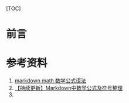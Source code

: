 

[TOC]







# 前言







# 参考资料

1. [markdown math 数学公式语法](https://blog.csdn.net/dss_dssssd/article/details/82692894)
2. [【持续更新】Markdown中数学公式及符号整理](https://blog.csdn.net/qq_18150255/article/details/88040858)
3. 







